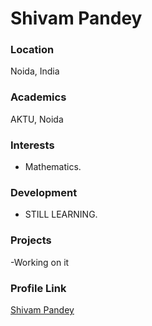 # Shivam Pandey

### Location

Noida, India

### Academics

AKTU, Noida

### Interests

- Mathematics.

### Development

- STILL LEARNING.

### Projects

-Working on it

### Profile Link

[Shivam Pandey](https:/github.com/shivvamm)